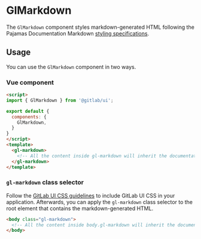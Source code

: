 # GlMarkdown

The `GlMarkdown` component styles markdown-generated HTML following the Pajamas Documentation Markdown
[styling specifications](https://www.figma.com/file/qEddyqCrI7kPSBjGmwkZzQ/Pajamas-UI-Kit---Beta?node-id=542%3A2).

## Usage

You can use the `GlMarkdown` component in two ways.

### Vue component

```html
<script>
import { GlMarkdown } from '@gitlab/ui';

export default {
  components: {
    GlMarkdown,
  }
}
</script>
<template>
  <gl-markdown>
    <!-- All the content inside gl-markdown will inherit the documentation markdown styles -->
  </gl-markdown>
</template>
```

### `gl-markdown` class selector

Follow the [GitLab UI CSS guidelines](https://gitlab.com/gitlab-org/gitlab-ui/-/blob/master/doc/css.md) to
include GitLab UI CSS in your application. Afterwards, you can apply the `gl-markdown` class selector to the root
element that contains the markdown-generated HTML.

```html
<body class="gl-markdown">
  <!-- All the content inside body.gl-markdown will inherit the documentation markdown styles -->
</body>
```

<!--
## Browser compatibility

If the component requires any polyfill or fallback on certain browsers, describe those requirements
here.
-->

<!--
## Edge cases

If the component has some known limitations, describe them here.
-->

<!--
## Deprecation warning

If and when this component introduced API changes that would require deprecating old APIs, describe
the changes here, and provide a migration paths to the new API.
-->
